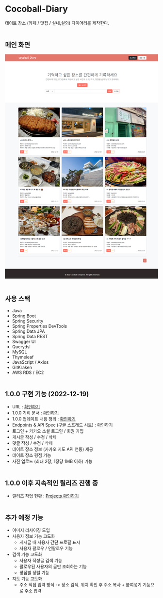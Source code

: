 # Cocoball-Diary

데이트 장소 (카페 / 맛집 / 실내,실외) 다이어리를 제작한다.
</br></br>

## 메인 화면
<img src="https://github.com/mrcocoball/cocoball-diary/blob/main/document/main.png?raw=true"></br></br>

## 사용 스택

* Java
* Spring Boot
* Spring Security
* Spring Properties DevTools
* Spring Data JPA
* Spring Data REST
* Swagger UI
* Querydsl
* MySQL
* Thymeleaf
* JavaScript / Axios
* GitKraken
* AWS RDS / EC2 </br></br>

## 1.0.0 구현 기능 (2022-12-19)

- URL : <a href="" target='_blank'>확인하기</a>
- 1.0.0 기획 문서 : <a href="https://velog.io/@mrcocoball/221129%EB%8D%B0%EC%9D%B4%ED%8A%B8-%EC%9E%A5%EC%86%8C-%EB%8B%A4%EC%9D%B4%EC%96%B4%EB%A6%AC-%EC%A0%9C%EC%9E%91-1%EB%AA%A9%ED%91%9C-%EA%B5%AC%EC%B2%B4%ED%99%94-%EB%B0%8F-%EC%9A%94%EA%B5%AC%EC%82%AC%ED%95%AD" target='_blank'>확인하기</a>
- 1.0.0 업데이트 내용 정리 : <a href="" target='_blank'>확인하기</a>
- Endpoints & API Spec (구글 스프레드 시트) : <a href="https://docs.google.com/spreadsheets/d/1ASC0lyxsJY7hOL_eVWvRBNdiXIg6Eu96v_Q3cjbdjz0/edit#gid=2041215260" target='blank'>확인하기</a> 
- 로그인 + 카카오 소셜 로그인 / 회원 가입
- 게시글 작성 / 수정 / 삭제
- 덧글 작성 / 수정 / 삭제 
- 데이트 장소 정보 (카카오 지도 API 연동) 제공 
- 데이트 장소 평점 기능
- 사진 업로드 (최대 2장, 1장당 1MB 이하) 기능 </br></br>

## 1.0.0 이후 지속적인 릴리즈 진행 중
- 릴리즈 작업 현황 : <a href="https://github.com/users/mrcocoball/projects/5/views/1" target='_blank'>Projects 확인하기</a> 
</br></br>

## 추가 예정 기능
* 이미지 리사이징 도입
* 사용자 정보 기능 고도화
  * 게시글 내 사용자 간단 프로필 표시
  * 사용자 팔로우 / 언팔로우 기능
* 검색 기능 고도화
  * 사용자 작성글 검색 기능
  * 팔로우된 사용자의 글만 조회하는 기능
  * 평점별 정렬 기능
* 지도 기능 고도화
  * 주소 직접 입력 방식 -> 장소 검색, 위치 확인 후 주소 복사 + 붙여넣기 기능으로 주소 입력 </br></br>

